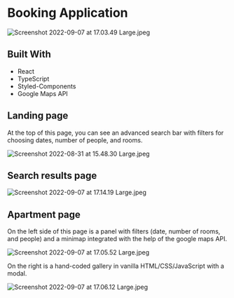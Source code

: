 # Booking Application

![Screenshot 2022-09-07 at 17.03.49 Large.jpeg](https://res.craft.do/user/full/9becb574-f036-dae3-8b23-ef86b3c4a5d4/6477F429-61AE-4084-B5F3-14661C9A9DD4_2/Oehf8LLMkmccwtZ7SqkBQATXOIHsqHazaBlAXocM6Lkz/Screenshot%202022-09-07%20at%2017.03.49%20Large.jpeg)

## Built With

- React
- TypeScript
- Styled-Components
- Google Maps API

## Landing page

At the top of this page, you can see an advanced search bar with filters for choosing dates, number of people, and rooms.

![Screenshot 2022-08-31 at 15.48.30 Large.jpeg](https://res.craft.do/user/full/9becb574-f036-dae3-8b23-ef86b3c4a5d4/C93A6CA3-74CB-4C50-AF94-A38701525F8E_2/jGfVzQy9O4ERv4CxSdsjFDOvObz4ltcUdu4hyYIs1kwz/Screenshot%202022-08-31%20at%2015.48.30%20Large.jpeg)

## Search results page

![Screenshot 2022-09-07 at 17.14.19 Large.jpeg](https://res.craft.do/user/full/9becb574-f036-dae3-8b23-ef86b3c4a5d4/0F436710-4627-4BA3-8ED4-A96E8600557B_2/7AemvEN5riR58qIZtoAF7YCfYwN6Xpi5PSI1y79PziQz/Screenshot%202022-09-07%20at%2017.14.19%20Large.jpeg)

## Apartment page

On the left side of this page is a panel with filters (date, number of rooms, and people) and a minimap integrated with the help of the google maps API.

![Screenshot 2022-09-07 at 17.05.52 Large.jpeg](https://res.craft.do/user/full/9becb574-f036-dae3-8b23-ef86b3c4a5d4/53CD8EF4-E420-420C-9763-C555D7C91D63_2/c2yQSQcbv6g3JXzOkVxbPcbEp8UdN98BVsyADk5oOTMz/Screenshot%202022-09-07%20at%2017.05.52%20Large.jpeg)

On the right is a hand-coded gallery in vanilla HTML/CSS/JavaScript with a modal.

![Screenshot 2022-09-07 at 17.06.12 Large.jpeg](https://res.craft.do/user/full/9becb574-f036-dae3-8b23-ef86b3c4a5d4/7B053395-1D2F-420A-96B5-466D2CF74BA5_2/zXxXfgOo5VUn4sztPvTmGgbtIhJkn0usimQfAqA2foQz/Screenshot%202022-09-07%20at%2017.06.12%20Large.jpeg)

